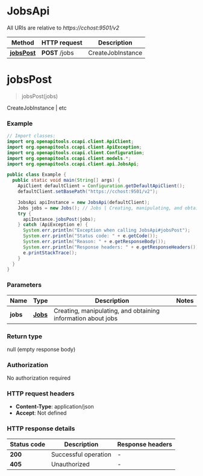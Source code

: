 # JobsApi

All URIs are relative to *https://cchost:9501/v2*

| Method | HTTP request | Description |
|------------- | ------------- | -------------|
| [**jobsPost**](JobsApi.md#jobsPost) | **POST** /jobs | CreateJobInstance | etc |


<a name="jobsPost"></a>
# **jobsPost**
> jobsPost(jobs)

CreateJobInstance | etc

### Example
```java
// Import classes:
import org.openapitools.ccapi.client.ApiClient;
import org.openapitools.ccapi.client.ApiException;
import org.openapitools.ccapi.client.Configuration;
import org.openapitools.ccapi.client.models.*;
import org.openapitools.ccapi.client.api.JobsApi;

public class Example {
  public static void main(String[] args) {
    ApiClient defaultClient = Configuration.getDefaultApiClient();
    defaultClient.setBasePath("https://cchost:9501/v2");

    JobsApi apiInstance = new JobsApi(defaultClient);
    Jobs jobs = new Jobs(); // Jobs | Creating, manipulating, and obtaining information about jobs
    try {
      apiInstance.jobsPost(jobs);
    } catch (ApiException e) {
      System.err.println("Exception when calling JobsApi#jobsPost");
      System.err.println("Status code: " + e.getCode());
      System.err.println("Reason: " + e.getResponseBody());
      System.err.println("Response headers: " + e.getResponseHeaders());
      e.printStackTrace();
    }
  }
}
```

### Parameters

| Name | Type | Description  | Notes |
|------------- | ------------- | ------------- | -------------|
| **jobs** | [**Jobs**](Jobs.md)| Creating, manipulating, and obtaining information about jobs | |

### Return type

null (empty response body)

### Authorization

No authorization required

### HTTP request headers

 - **Content-Type**: application/json
 - **Accept**: Not defined

### HTTP response details
| Status code | Description | Response headers |
|-------------|-------------|------------------|
| **200** | Successful operation |  -  |
| **405** | Unauthorized |  -  |

